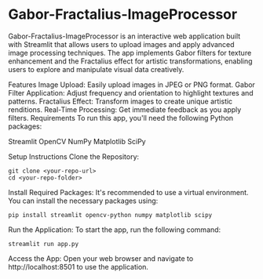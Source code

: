 # Gabor-Fractalius-ImageProcessor
 Gabor-Fractalius-ImageProcessor is an interactive web application built with Streamlit that allows users to upload images and apply advanced image processing techniques. The app implements Gabor filters for texture enhancement and the Fractalius effect for artistic transformations, enabling users to explore and manipulate visual data creatively.

Features
Image Upload: Easily upload images in JPEG or PNG format.
Gabor Filter Application: Adjust frequency and orientation to highlight textures and patterns.
Fractalius Effect: Transform images to create unique artistic renditions.
Real-Time Processing: Get immediate feedback as you apply filters.
Requirements
To run this app, you'll need the following Python packages:

Streamlit
OpenCV
NumPy
Matplotlib
SciPy

Setup Instructions
Clone the Repository:
```
git clone <your-repo-url>
cd <your-repo-folder>
```
Install Required Packages: It's recommended to use a virtual environment. You can install the necessary packages using:
```
pip install streamlit opencv-python numpy matplotlib scipy
```
Run the Application: To start the app, run the following command:
```
streamlit run app.py
```
Access the App: Open your web browser and navigate to http://localhost:8501 to use the application.
